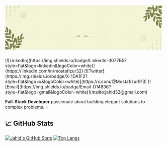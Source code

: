 <h1 align="center"><img src="https://raw.githubusercontent.com/jahid32/jahid32/image/icons/Hi I Am.gif" /></h1>
[![LinkedIn](https://img.shields.io/badge/LinkedIn-0077B5?style=flat&logo=linkedin&logoColor=white)](https://linkedin.com/in/mostafizur32)
[![Twitter](https://img.shields.io/badge/X-1DA1F2?style=flat&logo=x&logoColor=white)](https://x.com/@Mostafizur913)
[![Email](https://img.shields.io/badge/Email-D14836?style=flat&logo=gmail&logoColor=white)](mailto:jahid32@gmail.com)

**Full-Stack Developer** passionate about building elegant solutions to complex problems. 💡

## 📈 GitHub Stats
[![Jahid's GitHub Stats](https://github-readme-stats.vercel.app/api?username=jahid32&show_icons=true&theme=radical)](https://github.com/jahid32)
[![Top Langs](https://github-readme-stats.vercel.app/api/top-langs/?username=jahid32&layout=compact&theme=radical)](https://github.com/jahid32)
